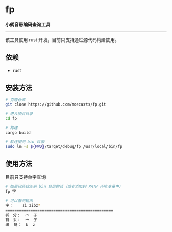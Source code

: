 # fp

**小鹤音形编码查询工具**

---

该工具使用 rust 开发，目前只支持通过源代码构建使用。

## 依赖
- rust

## 安装方法

```bash
# 克隆仓库
git clone https://github.com/moecasts/fp.git

# 进入项目目录
cd fp

# 构建
cargo build

# 软连接到 bin 目录
sudo ln -s ${PWD}/target/debug/fp /usr/local/bin/fp
```

## 使用方法

目前只支持单字查询

```bash
# 如果已经软连到 bin 目录的话（或者添加到 PATH 环境变量中)
fp 字

# 可以看到输出
字：    zi zibz*
===============================================
拆　分：  宀  子
首　末：  宀  子
编  码：  b  z
```
